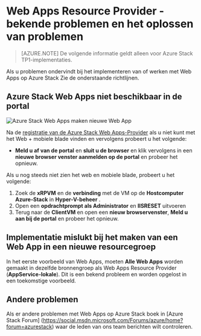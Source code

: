 <properties
    pageTitle="Web-Apps op Azure Stack - bekende problemen en het oplossen van problemen | Microsoft Azure"
    description="Gedetailleerde richtlijnen voor het implementeren van Web Apps in Azure stapel"
    services="azure-stack"
    documentationCenter=""
    authors="apwestgarth"
    manager="stefsch"
    editor=""/>

<tags
    ms.service="azure-stack"
    ms.workload="app-service"
    ms.tgt_pltfrm="na"
    ms.devlang="na"
    ms.topic="article"
    ms.date="09/26/2016"
    ms.author="anwestg"/>
    
# <a name="web-apps-resource-provider---known-issues-and-troubleshooting"></a>Web Apps Resource Provider - bekende problemen en het oplossen van problemen

> [AZURE.NOTE] De volgende informatie geldt alleen voor Azure Stack TP1-implementaties.

Als u problemen ondervindt bij het implementeren van of werken met Web Apps op Azure Stack Zie de onderstaande richtlijnen.

## <a name="azure-stack-web-apps-not-available-in-the-portal"></a>Azure Stack Web Apps niet beschikbaar in de portal

![Azure Stack Web Apps maken nieuwe Web App][1]

Na de [registratie van de Azure Stack Web Apps-Provider](azure-stack-webapps-deploy.md#register-the-newly-deployed-azure-stack-web-apps-provider-with-arm) als u niet kunt met het Web + mobiele blade vinden en vervolgens probeert u het volgende:
* **Meld u af van de portal** en **sluit u de browser** en klik vervolgens in een **nieuwe browser venster aanmelden op de portal** en probeer het opnieuw.

Als u nog steeds niet zien het web en mobiele blade, probeert u het volgende:

1.  Zoek de **xRPVM** en de **verbinding** met de VM op de **Hostcomputer Azure-Stack** in **Hyper-V-beheer** .
2.  Open een **opdrachtprompt als Administrator** en **IISRESET** uitvoeren
3.  Terug naar de **ClientVM** en open een **nieuw browservenster**, **Meld u aan bij de portal** en probeer het opnieuw.

## <a name="deployment-fails-when-creating-a-web-app-in-a-new-resource-group"></a>Implementatie mislukt bij het maken van een Web App in een nieuwe resourcegroep

In het eerste voorbeeld van Web Apps, moeten **Alle Web Apps** worden gemaakt in dezelfde bronnengroep als Web Apps Resource Provider (**AppService-lokale**).  Dit is een bekend probleem en worden opgelost in een toekomstige voorbeeld.

## <a name="other-issues"></a>Andere problemen

Als er andere problemen met Web Apps op Azure Stack boek in [Azure Stack Forum] (https://social.msdn.microsoft.com/Forums/azure/home?forum=azurestack) waar de leden van ons team berichten wilt controleren.


<!--Image references-->
[1]: ./media/azure-stack-webapps-troubleshoot-known-issues/NewWebandMobile.png



<!--Links-->
[Azure_Stack_App_Service_preview_installer]: http://go.microsoft.com/fwlink/?LinkID=717531
[WebAppsDeployment]: http://go.microsoft.com/fwlink/?LinkId=723982
[AppServiceHelperScripts]: http://go.microsoft.com/fwlink/?LinkId=733525
